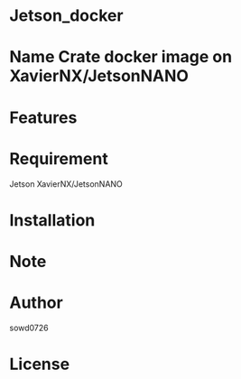 # Jetson_docker
# Name Crate docker image on XavierNX/JetsonNANO
# Features
# Requirement
Jetson XavierNX/JetsonNANO
# Installation

# Note

# Author
sowd0726 

# License

 

